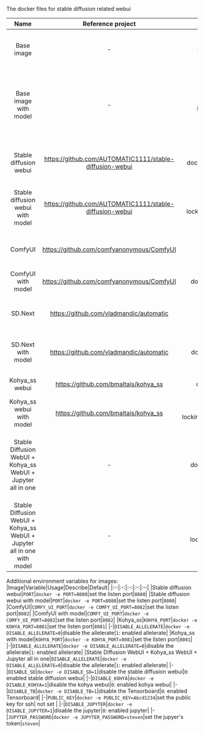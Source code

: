 The docker files for stable diffusion related webui

|Name|Reference project|Docker image|Dockerfile|Description|Comments|
|:-:|:-:|:-:|:-:|:-:|:-:|
|Base image|-|docker pull lockinwu/sd_base_image:v1|[base_image.dockerfile](https://github.com/godlockin/stable-diffusion-dockers/blob/miao/base_image/base_image.dockerfile)|The base image for all images, built based on [nvidia/cuda:11.8.0-cudnn8-devel-ubuntu22.04]|basic tools installed, include python 3.10, venv, wget, git, curl, ffmpeg .etc, can be used as base image for other applications|
|Base image with model|-|docker pull lockinwu/sd_base_image_w_model:v1.5|[base_image_with_model.dockerfile](https://github.com/godlockin/stable-diffusion-dockers/blob/miao/base_image/base_image_with_model.dockerfile)|Built based on the base image, load stable-diffusion v1.5 at: `/models/stable-diffusion/v1-5-pruned.safetensors`, VAE model at: `/models/stable-diffusion/vae-ft-mse-840000-ema-pruned.safetensors`|-|
|Stable diffusion webui|https://github.com/AUTOMATIC1111/stable-diffusion-webui|docker pull lockinwu/stable_diffusion_webui:v1|[sd_webui.dockerfile](https://github.com/godlockin/stable-diffusion-dockers/blob/miao/stable_diffusion_webui/sd_webui.dockerfile)|Original stable diffusion webui, linsten the port `8080` and set the Chinese theme as default|To use pre-downloaded models in host, should be mount the model/checkpoints at: `/stable-diffusion-webui/models/Stable-diffusion/`|
|Stable diffusion webui with model|https://github.com/AUTOMATIC1111/stable-diffusion-webui|docker pull lockinwu/stable_diffusion_webui_w_model:v1.5|[sd_webui_w_model.dockerfile](https://github.com/godlockin/stable-diffusion-dockers/blob/miao/stable_diffusion_webui/sd_webui_w_model.dockerfile)|Mount the stable diffusion v1.5 at `/stable-diffusion-webui/models/Stable-diffusion/` and VAE model at `/stable-diffusion-webui/models/VAE`|-|
|ComfyUI|https://github.com/comfyanonymous/ComfyUI|docker pull lockinwu/comfyui:v4|[comfy_ui.dockerfile](https://github.com/godlockin/stable-diffusion-dockers/blob/miao/comfyui/comfy_ui.dockerfile)|Original ComfyUI, migrate the default port into: `8082`|To use pre-downloaded models in host, should be mount the model/checkpoints at: `/ComfyUI/models/checkpoints/`|-|
|ComfyUI with model|https://github.com/comfyanonymous/ComfyUI|docker pull lockinwu/comfyui_w_model:v1.5|[comfy_ui_w_model.dockerfile](https://github.com/godlockin/stable-diffusion-dockers/blob/miao/comfyui/comfy_ui_w_model.dockerfile)|Mount the stable diffusion v1.5 and VAE model|-|
|SD.Next|https://github.com/vladmandic/automatic|docker pull lockinwu/sd_next:v1|[sd_next.dockerfile](https://github.com/godlockin/stable-diffusion-dockers/blob/miao/sd_next/sd_next.dockerfile)|Original SD.Next ui, migrate the default port into: `8083`|To use pre-downloaded models in host, should be mount the model/checkpoints at: `/automatic/models/Stable-diffusion/`|-|
|SD.Next with model|https://github.com/vladmandic/automatic|docker pull lockinwu/sd_next_w_model:v1.5|[sd_next_w_model.dockerfile](https://github.com/godlockin/stable-diffusion-dockers/blob/miao/sd_next/sd_next_w_model.dockerfile)|Mount the stable diffusion v1.5 at `/automatic/models/Stable-diffusion/` and VAE model at `/automatic/models/VAE`|-|
|Kohya_ss webui|https://github.com/bmaltais/kohya_ss|docker pull lockinwu/kohya_ss_webui:v1|[kohya_webui.dockerfile](https://github.com/godlockin/stable-diffusion-dockers/blob/miao/kohya_ss/kohya_webui.dockerfile)|Original Kohya_ss ui, migrate the default port into: `8081`|-|
|Kohya_ss webui with model|https://github.com/bmaltais/kohya_ss|docker pull lockinwu/lockinwu/kohya_ss_webui_w_model:v1.5|[kohya_webui_w_model.dockerfile](https://github.com/godlockin/stable-diffusion-dockers/blob/miao/kohya_ss/kohya_webui_w_model.dockerfile)|Mount the stable diffusion v1.5 at `/kohya_ss/models/`|-|
|Stable Diffusion WebUI + Kohya_ss WebUI + Jupyter all in one|-|docker pull lockinwu/sd_kohya_all_in_one:v3|[sd_kohya.dockerfile](https://github.com/godlockin/stable-diffusion-dockers/blob/miao/sd_kohya_all_in_one/sd_kohya.dockerfile)|Built the stable diffusion webui + kohya_ss webui + jupyter into one image, open the port `8080` for stable diffusion webui, `8081` for kohya_ss, `8082` for tensorboard, `8083` for jupyter. The default token for jupter is `steven`.|-|
|Stable Diffusion WebUI + Kohya_ss WebUI + Jupyter all in one with model|-|docker pull lockinwu/sd_kohya_all_in_one_w_model:v1.5|[sd_kohya_w_model.dockerfile](https://github.com/godlockin/stable-diffusion-dockers/blob/miao/sd_kohya_all_in_one/sd_kohya_w_model.dockerfile)|Mount the stable diffusion v1.5 at `/stable-diffusion-webui/models/Stable-diffusion/` and VAE model at `/stable-diffusion-webui/models/VAE`|-|

Additional environment variables for images:
|Image|Variable|Usage|Describe|Default|
|:-:|:-:|:-:|:-:|:-:|
|Stable diffusion webui|`PORT`|`docker -e PORT=8080`|set the listen port|`8080`|
|Stable diffusion webui with model|`PORT`|`docker -e PORT=8080`|set the listen port|`8080`|
|ComfyUI|`COMFY_UI_PORT`|`docker -e COMFY_UI_PORT=8082`|set the listen port|`8082`|
|ComfyUI with model|`COMFY_UI_PORT`|`docker -e COMFY_UI_PORT=8082`|set the listen port|`8082`|
|Kohya_ss|`KOHYA_PORT`|`docker -e KOHYA_PORT=8081`|set the listen port|`8081`|
|-|`DISABLE_ALLELERATE`|`docker -e DISABLE_ALLELERATE=0`|disable the allelerate|`1`: enabled allelerate|
|Kohya_ss with model|`KOHYA_PORT`|`docker -e KOHYA_PORT=8081`|set the listen port|`8081`|
|-|`DISABLE_ALLELERATE`|`docker -e DISABLE_ALLELERATE=0`|disable the allelerate|`1`: enabled allelerate|
|Stable Diffusion WebUI + Kohya_ss WebUI + Jupyter all in one|`DISABLE_ALLELERATE`|`docker -e DISABLE_ALLELERATE=0`|disable the allelerate|`1`: enabled allelerate|
|-|`DISABLE_SD`|`docker -e DISABLE_SD=1`|disable the stable diffusion webui|`0`: enabled stable diffusion webui|
|-|`DISABLE_KOHYA`|`docker -e DISABLE_KOHYA=1`|disable the kohya webui|`0`: enabled kohya webui|
|-|`DISABLE_TB`|`docker -e DISABLE_TB=1`|disable the Tensorboard|`0`: enabled Tensorboard|
|-|`PUBLIC_KEY`|`docker -e PUBLIC_KEY=Abcd1234`|set the public key for ssh| not set |
|-|`DISABLE_JUPYTER`|`docker -e DISABLE_JUPYTER=1`|disable the jupyter|`0`: enabled jupyter|
|-|`JUPYTER_PASSWORD`|`docker -e JUPYTER_PASSWORD=steven`|set the jupyer's token|`steven`|